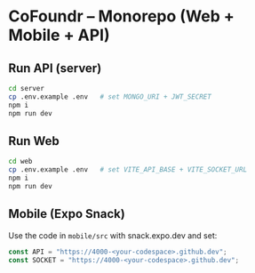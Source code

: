 # CoFoundr – Monorepo (Web + Mobile + API)

## Run API (server)
```bash
cd server
cp .env.example .env   # set MONGO_URI + JWT_SECRET
npm i
npm run dev
```

## Run Web
```bash
cd web
cp .env.example .env   # set VITE_API_BASE + VITE_SOCKET_URL
npm i
npm run dev
```

## Mobile (Expo Snack)
Use the code in `mobile/src` with snack.expo.dev and set:
```js
const API = "https://4000-<your-codespace>.github.dev";
const SOCKET = "https://4000-<your-codespace>.github.dev";
```
